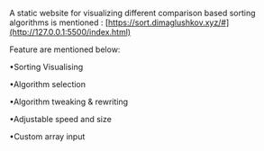 A static website for visualizing different comparison based sorting algorithms is mentioned : 
[https://sort.dimaglushkov.xyz/#](http://127.0.0.1:5500/index.html)

Feature are mentioned below:

•Sorting Visualising

•Algorithm selection

•Algorithm tweaking & rewriting

•Adjustable speed and size

•Custom array input




